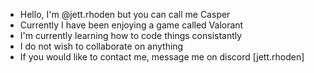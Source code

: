 - Hello, I'm @jett.rhoden but you can call me Casper
- Currently I have been enjoying a game called Valorant
- I'm currently learning how to code things consistantly
- I do not wish to collaborate on anything
- If you would like to contact me, message me on discord [jett.rhoden]

<!---
jett-rhoden/jett-rhoden is a ✨ special ✨ repository because its `README.md` (this file) appears on your GitHub profile.
You can click the Preview link to take a look at your changes.
--->
